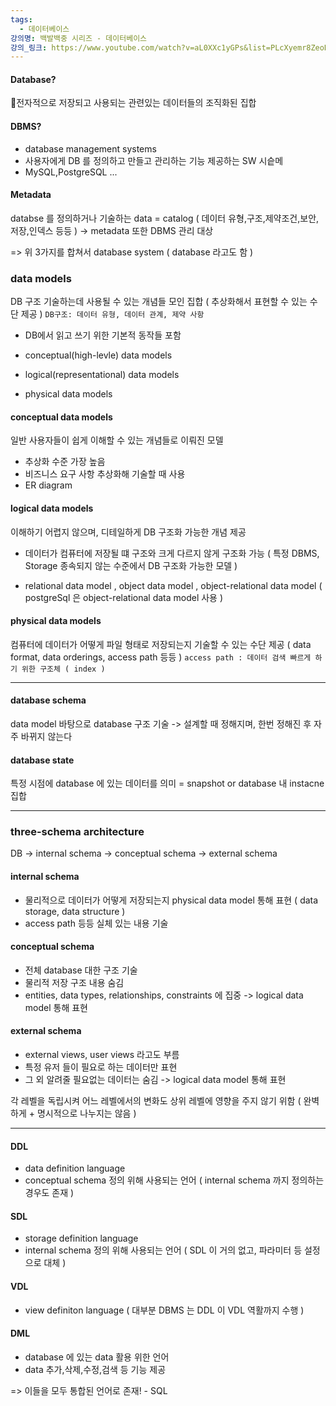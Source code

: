 ```yaml
---
tags:
  - 데이터베이스
강의명: 백발백중 시리즈 - 데이터베이스
강의_링크: https://www.youtube.com/watch?v=aL0XXc1yGPs&list=PLcXyemr8ZeoREWGhhZi5FZs6cvymjIBVe
---
```

#### Database?

전자적으로 저장되고 사용되는
관련있는 데이터들의 조직화된 집합
#### DBMS?
- database management systems
- 사용자에게 DB 를 정의하고 만들고 관리하는 기능 제공하는 SW 시슽메
- MySQL,PostgreSQL ...
#### Metadata
databse 를 정의하거나 기술하는 data
= catalog
( 데이터 유형,구조,제약조건,보안,저장,인덱스 등등 )
-> metadata 또한 DBMS 관리 대상

=> 위 3가지를 합쳐서 database system ( database 라고도 함 )
### data models

DB 구조 기술하는데 사용될 수 있는 개념들 모인 집합 ( 추상화해서 표현할 수 있는 수단 제공 )
`DB구조: 데이터 유형, 데이터 관계, 제약 사항`
- DB에서 읽고 쓰기 위한 기본적 동작들 포함

- conceptual(high-levle) data models
- logical(representational) data models
- physical data models
#### conceptual data models

일반 사용자들이 쉽게 이해할 수 있는 개념들로 이뤄진 모델
- 추상화 수준 가장 높음
- 비즈니스 요구 사항 추상화해 기술할 때 사용
- ER diagram
#### logical data models

이해하기 어렵지 않으며, 디테일하게 DB 구조화 가능한 개념 제공
- 데이터가 컴퓨터에 저장될 떄 구조와 크게 다르지 않게 구조화 가능
( 특정 DBMS, Storage 종속되지 않는 수준에서 DB 구조화 가능한 모델 )

- relational data model , object data model , object-relational data model
( postgreSql 은 object-relational data model 사용 )
#### physical data models

컴퓨터에 데이터가 어떻게 파일 형태로 저장되는지 기술할 수 있는 수단 제공
( data format, data orderings, access path 등등 )
`access path : 데이터 검색 빠르게 하기 위한 구조체 ( index ) `

---
#### database schema

data model 바탕으로 database 구조 기술
-> 설계할 때 정해지며, 한번 정해진 후 자주 바뀌지 않는다
#### database state

특정 시점에 database 에 있는 데이터를 의미
= snapshot or database 내 instacne 집합

---
### three-schema architecture


DB -> internal schema -> conceptual schema -> external schema
#### internal schema

- 물리적으로 데이터가 어떻게 저장되는지 physical data model 통해 표현
( data storage, data structure )
- access path 등등 실체 있는 내용 기술
#### conceptual schema

- 전체 database 대한 구조 기술
- 물리적 저장 구조 내용 숨김
- entities, data types, relationships, constraints 에 집중
-> logical data model 통해 표현

#### external schema

- external views, user views 라고도 부름
- 특정 유저 들이 필요로 하는 데이터만 표현
- 그 외 알려줄 필요없는 데이터는 숨김
-> logical data model 통해 표현

각 레벨을 독립시켜 어느 레벨에서의 변화도 상위 레벨에 영향을 주지 않기 위함
( 완벽하게 + 명시적으로 나누지는 않음 )

---
#### DDL

- data definition language
- conceptual schema 정의 위해 사용되는 언어
( internal schema 까지 정의하는 경우도 존재 )
#### SDL

- storage definition language
- internal schema 정의 위해 사용되는 언어
( SDL 이 거의 없고, 파라미터 등 설정으로 대체 ) 
#### VDL

- view definiton language
( 대부분 DBMS 는 DDL 이 VDL 역활까지 수행 )
#### DML

- database 에 있는 data 활용 위한 언어
- data 추가,삭제,수정,검색 등 기능 제공

=> 이들을 모두 통합된 언어로 존재! - SQL

